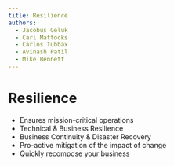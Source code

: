 ```yaml
---
title: Resilience
authors:
  - Jacobus Geluk
  - Carl Mattocks
  - Carlos Tubbax
  - Avinash Patil
  - Mike Bennett
---
```

# Resilience

<!--summary-start-->
- Ensures mission-critical operations
- Technical & Business Resilience
- Business Continuity & Disaster Recovery
- Pro-active mitigation of the impact of change
- Quickly recompose your business
<!--summary-end-->
